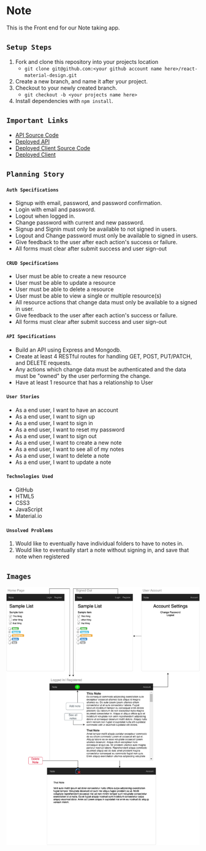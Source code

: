  # Note
This is the Front end for our Note taking app.  


## `Setup Steps`
1. Fork and clone this repository into your projects location 
   - `git clone git@github.com:<your github account name here>/react-material-design.git`
2. Create a new branch, and name it after your project. 
2. Checkout to your newly created branch.
   - `git checkout -b <your projects name here>`
4. Install dependencies with ```npm install```.

## `Important Links`
- [API Source Code](https://github.com/hernandoit/express-api-note)
- [Deployed API](https://protected-river-47536.herokuapp.com/)
- [Deployed Client Source Code](https://github.com/hernandoit/note-client)
- [Deployed Client](https://hernandoit.github.io/note-client/)


## `Planning Story`

#### `Auth Specifications`

 - Signup with email, password, and password confirmation.
 - Login with email and password.
 - Logout when logged in.
 - Change password with current and new password.
 - Signup and Signin must only be available to not signed in users.
 - Logout and Change password must only be available to signed in users.
 - Give feedback to the user after each action's success or failure.
 - All forms must clear after submit success and user sign-out


#### `CRUD Specifications`

 - User must be able to create a new resource
 - User must be able to update a resource
 - User must be able to delete a resource
 - User must be able to view a single or multiple resource(s)
 - All resource actions that change data must only be available to a signed in user.
 - Give feedback to the user after each action's success or failure.
 - All forms must clear after submit success and user sign-out

 #### `API Specifications`

 - Build an API using Express and Mongodb.
 - Create at least 4 RESTful routes for handling GET, POST, PUT/PATCH, and DELETE requests.
 - Any actions which change data must be authenticated and the data must be "owned" by the user performing the change.
 - Have at least 1 resource that has a relationship to User

#### `User Stories`

- As a end user, I want to have an account
- As a end user, I want to sign up
- As a end user, I want to sign in
- As a end user, I want to reset my password
- As a end user, I want to sign out
- As a end user, I want to create a new note
- As a end user, I want to see all of my notes
- As a end user, I want to delete a note
- As a end user, I want to update a note

#### `Technologies Used`
- GitHub
- HTML5
- CSS3
- JavaScript
- Material.io

#### `Unsolved Problems`
   1. Would like to eventually have individual folders to have to notes in.
   2. Would like to eventually start a note without signing in, and save that note when registered

## `Images`
![WireFrame](app/img/Note-Wireframe.png)
